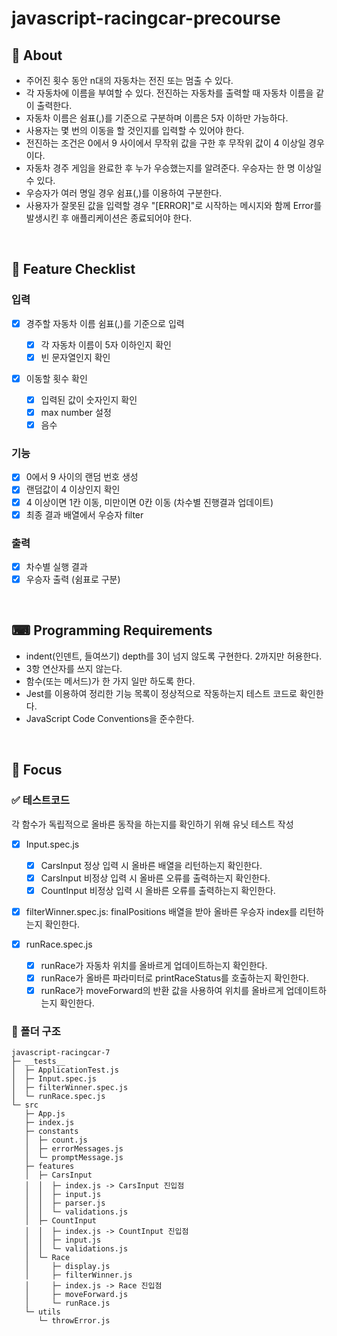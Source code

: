 # javascript-racingcar-precourse

## 🍴 About

- 주어진 횟수 동안 n대의 자동차는 전진 또는 멈출 수 있다.
- 각 자동차에 이름을 부여할 수 있다. 전진하는 자동차를 출력할 때 자동차 이름을 같이 출력한다.
- 자동차 이름은 쉼표(,)를 기준으로 구분하며 이름은 5자 이하만 가능하다.
- 사용자는 몇 번의 이동을 할 것인지를 입력할 수 있어야 한다.
- 전진하는 조건은 0에서 9 사이에서 무작위 값을 구한 후 무작위 값이 4 이상일 경우이다.
- 자동차 경주 게임을 완료한 후 누가 우승했는지를 알려준다. 우승자는 한 명 이상일 수 있다.
- 우승자가 여러 명일 경우 쉼표(,)를 이용하여 구분한다.
- 사용자가 잘못된 값을 입력할 경우 "[ERROR]"로 시작하는 메시지와 함께 Error를 발생시킨 후 애플리케이션은 종료되어야 한다.

<br />

## 🏁 Feature Checklist

### 입력

- [x] 경주할 자동차 이름 쉼표(,)를 기준으로 입력

  - [x] 각 자동차 이름이 5자 이하인지 확인
  - [x] 빈 문자열인지 확인

- [x] 이동할 횟수 확인
  - [x] 입력된 값이 숫자인지 확인
  - [x] max number 설정
  - [x] 음수

### 기능

- [x] 0에서 9 사이의 랜덤 번호 생성
- [x] 랜덤값이 4 이상인지 확인
- [x] 4 이상이면 1칸 이동, 미만이면 0칸 이동 (차수별 진행결과 업데이트)
- [x] 최종 결과 배열에서 우승자 filter

### 출력

- [x] 차수별 실행 결과
- [x] 우승자 출력 (쉼표로 구분)

<br />

## ⌨ Programming Requirements

- indent(인덴트, 들여쓰기) depth를 3이 넘지 않도록 구현한다. 2까지만 허용한다.
- 3항 연산자를 쓰지 않는다.
- 함수(또는 메서드)가 한 가지 일만 하도록 한다.
- Jest를 이용하여 정리한 기능 목록이 정상적으로 작동하는지 테스트 코드로 확인한다.
- JavaScript Code Conventions을 준수한다.

<br />

## 🤔 Focus

### ✅ 테스트코드

각 함수가 독립적으로 올바른 동작을 하는지를 확인하기 위해 유닛 테스트 작성

- [x] Input.spec.js
  - [x] CarsInput 정상 입력 시 올바른 배열을 리턴하는지 확인한다.
  - [x] CarsInput 비정상 입력 시 올바른 오류를 출력하는지 확인한다.
  - [x] CountInput 비정상 입력 시 올바른 오류를 출력하는지 확인한다.
- [x] filterWinner.spec.js: finalPositions 배열을 받아 올바른 우승자 index를 리턴하는지 확인한다.

- [x] runRace.spec.js

  - [x] runRace가 자동차 위치를 올바르게 업데이트하는지 확인한다.
  - [x] runRace가 올바른 파라미터로 printRaceStatus를 호출하는지 확인한다.
  - [x] runRace가 moveForward의 반환 값을 사용하여 위치를 올바르게 업데이트하는지 확인한다.

### 📂 폴더 구조

```
javascript-racingcar-7
├─ __tests__
│  ├─ ApplicationTest.js
│  ├─ Input.spec.js
│  ├─ filterWinner.spec.js
│  └─ runRace.spec.js
└─ src
   ├─ App.js
   ├─ index.js
   ├─ constants
   │  ├─ count.js
   │  ├─ errorMessages.js
   │  └─ promptMessage.js
   ├─ features
   │  ├─ CarsInput
   │  │  ├─ index.js -> CarsInput 진입점
   │  │  ├─ input.js
   │  │  ├─ parser.js
   │  │  └─ validations.js
   │  ├─ CountInput
   │  │  ├─ index.js -> CountInput 진입점
   │  │  ├─ input.js
   │  │  └─ validations.js
   │  └─ Race
   │     ├─ display.js
   │     ├─ filterWinner.js
   │     ├─ index.js -> Race 진입점
   │     ├─ moveForward.js
   │     └─ runRace.js
   └─ utils
      └─ throwError.js
```
